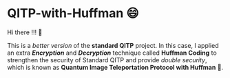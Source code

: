 # QITP-with-Huffman :smile:

Hi there !!! :wave:

This is a _better version_ of the **standard QITP** project. In this case, I applied an extra **_Encryption_** and **_Decryption_** technique called **Huffman Coding** to strengthen the security of Standard QITP and provide _double security_, which is known as **Quantum Image Teleportation Protocol with Huffman** :star_struck:.
